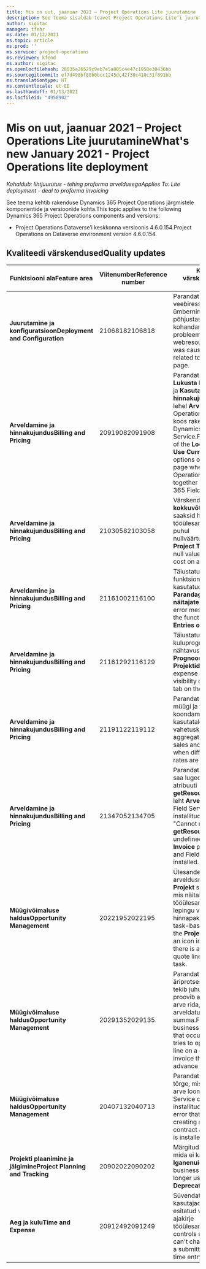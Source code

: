 ```yaml
---
title: Mis on uut, jaanuar 2021 – Project Operations Lite juurutamine
description: See teema sisaldab teavet Project Operations Lite’i juurutuse 2021. aasta jaanuari väljalaskes saadaolevate kvaliteedivärskenduste kohta.
author: sigitac
manager: tfehr
ms.date: 01/12/2021
ms.topic: article
ms.prod: ''
ms.service: project-operations
ms.reviewer: kfend
ms.author: sigitac
ms.openlocfilehash: 28035a26529c9eb7e5a805c4e47c1958e30436bb
ms.sourcegitcommit: ef7d498bf80b0bcc1245dc42f30c410c31f891bb
ms.translationtype: HT
ms.contentlocale: et-EE
ms.lasthandoff: 01/13/2021
ms.locfileid: "4958902"
---
```

# <a name="whats-new-january-2021---project-operations-lite-deployment"></a><span data-ttu-id="55a0b-103">Mis on uut, jaanuar 2021 – Project Operations Lite juurutamine</span><span class="sxs-lookup"><span data-stu-id="55a0b-103">What's new January 2021 - Project Operations lite deployment</span></span>


<span data-ttu-id="55a0b-104">_Kohaldub: lihtjuurutus - tehing proforma arveldusega_</span><span class="sxs-lookup"><span data-stu-id="55a0b-104">_Applies To: Lite deployment - deal to proforma invoicing_</span></span>

<span data-ttu-id="55a0b-105">See teema kehtib rakenduse Dynamics 365 Project Operations järgmistele komponentide ja versioonide kohta.</span><span class="sxs-lookup"><span data-stu-id="55a0b-105">This topic applies to the following Dynamics 365 Project Operations components and versions:</span></span>

  - <span data-ttu-id="55a0b-106">Project Operations Dataverse’i keskkonna versioonis 4.6.0.154.</span><span class="sxs-lookup"><span data-stu-id="55a0b-106">Project Operations on Dataverse environment version 4.6.0.154.</span></span>
  
## <a name="quality-updates"></a><span data-ttu-id="55a0b-107">Kvaliteedi värskendused</span><span class="sxs-lookup"><span data-stu-id="55a0b-107">Quality updates</span></span>

| <span data-ttu-id="55a0b-108">**Funktsiooni ala**</span><span class="sxs-lookup"><span data-stu-id="55a0b-108">**Feature area**</span></span> | <span data-ttu-id="55a0b-109">**Viitenumber**</span><span class="sxs-lookup"><span data-stu-id="55a0b-109">**Reference number**</span></span> | <span data-ttu-id="55a0b-110">**Kvaliteedi värskendus**</span><span class="sxs-lookup"><span data-stu-id="55a0b-110">**Quality update**</span></span> |
| --- | --- | --- |
| <span data-ttu-id="55a0b-111">**Juurutamine ja konfiguratsioon**</span><span class="sxs-lookup"><span data-stu-id="55a0b-111">**Deployment and Configuration**</span></span> | <span data-ttu-id="55a0b-112">2106818</span><span class="sxs-lookup"><span data-stu-id="55a0b-112">2106818</span></span> | <span data-ttu-id="55a0b-113">Parandatud on veebiressursi ümbernimetamine, mis põhjustas lehe kohandamise probleeme.</span><span class="sxs-lookup"><span data-stu-id="55a0b-113">Fixed the webresource rename that was causing issues related to customizing a page.</span></span> |
| <span data-ttu-id="55a0b-114">**Arveldamine ja hinnakujundus**</span><span class="sxs-lookup"><span data-stu-id="55a0b-114">**Billing and Pricing**</span></span> | <span data-ttu-id="55a0b-115">2091908</span><span class="sxs-lookup"><span data-stu-id="55a0b-115">2091908</span></span> | <span data-ttu-id="55a0b-116">Parandatud on suvandite **Lukusta hinnakujundus** ja **Kasuta praegust hinnakujundust** nähtavus lehel **Arve**, kui Project Operations on installitud koos rakendusega Dynamics 365 Field Service.</span><span class="sxs-lookup"><span data-stu-id="55a0b-116">Fixed the visibility of the **Lock pricing** and **Use Current Pricing** options on the **Invoice** page when Project Operations is installed together with Dynamics 365 Field Service.</span></span> |
| <span data-ttu-id="55a0b-117">**Arveldamine ja hinnakujundus**</span><span class="sxs-lookup"><span data-stu-id="55a0b-117">**Billing and Pricing**</span></span> | <span data-ttu-id="55a0b-118">2103058</span><span class="sxs-lookup"><span data-stu-id="55a0b-118">2103058</span></span> | <span data-ttu-id="55a0b-119">Värskendatud on **Projekti kokkuvõtteid**, et need saaksid hakkama tööülesande tegeliku kulu puhul nullväärtustega.</span><span class="sxs-lookup"><span data-stu-id="55a0b-119">Refreshed **Project Totals** to handle null values for the actual cost on a task.</span></span> |
| <span data-ttu-id="55a0b-120">**Arveldamine ja hinnakujundus**</span><span class="sxs-lookup"><span data-stu-id="55a0b-120">**Billing and Pricing**</span></span> | <span data-ttu-id="55a0b-121">2116100</span><span class="sxs-lookup"><span data-stu-id="55a0b-121">2116100</span></span> | <span data-ttu-id="55a0b-122">Täiustatud on funktsionaalsusega kasutatud tõrketeateid, **Parandage tegelike näitajate kirjed**.</span><span class="sxs-lookup"><span data-stu-id="55a0b-122">Improved error messages used with the functionality, **Correct Entries on Actuals**.</span></span> |
| <span data-ttu-id="55a0b-123">**Arveldamine ja hinnakujundus**</span><span class="sxs-lookup"><span data-stu-id="55a0b-123">**Billing and Pricing**</span></span> | <span data-ttu-id="55a0b-124">2116129</span><span class="sxs-lookup"><span data-stu-id="55a0b-124">2116129</span></span> | <span data-ttu-id="55a0b-125">Täiustatud kuluprognooside nähtavust vahekaardil **Prognoosid** lehel **Projektid**.</span><span class="sxs-lookup"><span data-stu-id="55a0b-125">Improved expense estimates visibility on the **Estimates** tab on the **Projects** page.</span></span> |
| <span data-ttu-id="55a0b-126">**Arveldamine ja hinnakujundus**</span><span class="sxs-lookup"><span data-stu-id="55a0b-126">**Billing and Pricing**</span></span> | <span data-ttu-id="55a0b-127">2119112</span><span class="sxs-lookup"><span data-stu-id="55a0b-127">2119112</span></span> | <span data-ttu-id="55a0b-128">Parandatud on tegeliku müügi ja tegeliku kulu koondamine, kui kasutatakse erinevaid vahetuskursse.</span><span class="sxs-lookup"><span data-stu-id="55a0b-128">Fixed aggregation of actual sales and actual cost when different exchange rates are used.</span></span> |
| <span data-ttu-id="55a0b-129">**Arveldamine ja hinnakujundus**</span><span class="sxs-lookup"><span data-stu-id="55a0b-129">**Billing and Pricing**</span></span> | <span data-ttu-id="55a0b-130">2134705</span><span class="sxs-lookup"><span data-stu-id="55a0b-130">2134705</span></span> | <span data-ttu-id="55a0b-131">Parandatud on tõrge "Ei saa lugeda määratlemata atribuuti **getResourceString**, kui leht **Arve** on avatud ja Field Service on installitud.</span><span class="sxs-lookup"><span data-stu-id="55a0b-131">Fixed the error, "Cannot read property **getResourceString** of undefined" when the **Invoice** page is opened and Field Service is installed.</span></span> |
| <span data-ttu-id="55a0b-132">**Müügivõimaluse haldus**</span><span class="sxs-lookup"><span data-stu-id="55a0b-132">**Opportunity Management**</span></span> | <span data-ttu-id="55a0b-133">2022195</span><span class="sxs-lookup"><span data-stu-id="55a0b-133">2022195</span></span> | <span data-ttu-id="55a0b-134">Ülesandepõhine arveldusruudustik lehel **Projekt** sisaldab ikooni, mis näitab, et selle tööülesandega on soetud lepingu või hinnapakkumise rida.</span><span class="sxs-lookup"><span data-stu-id="55a0b-134">The task-based billing grid on the **Project** page includes an icon indicating that there is a contract or quote line linked to that task.</span></span> |
| <span data-ttu-id="55a0b-135">**Müügivõimaluse haldus**</span><span class="sxs-lookup"><span data-stu-id="55a0b-135">**Opportunity Management**</span></span> | <span data-ttu-id="55a0b-136">2029135</span><span class="sxs-lookup"><span data-stu-id="55a0b-136">2029135</span></span> | <span data-ttu-id="55a0b-137">Parandatud on äriprotsessi tõrge, mis tekib juhul, kui kasutaja proovib avada kinnitatud arve rida, millel on arveldatud ettemaksu summa.</span><span class="sxs-lookup"><span data-stu-id="55a0b-137">Fixed the business process error that occurs when a user tries to open an invoice line on a confirmed invoice that has an advance amount invoiced.</span></span> |
| <span data-ttu-id="55a0b-138">**Müügivõimaluse haldus**</span><span class="sxs-lookup"><span data-stu-id="55a0b-138">**Opportunity Management**</span></span> | <span data-ttu-id="55a0b-139">2040713</span><span class="sxs-lookup"><span data-stu-id="55a0b-139">2040713</span></span> | <span data-ttu-id="55a0b-140">Parandatud on skripti tõrge, mis tekib lepingust arve loomisel kui Field Service on installitud.</span><span class="sxs-lookup"><span data-stu-id="55a0b-140">Fixed the script error that occurs when creating an invoice from a contract and Field Service is installed.</span></span> |
| <span data-ttu-id="55a0b-141">**Projekti plaanimine ja jälgimine**</span><span class="sxs-lookup"><span data-stu-id="55a0b-141">**Project Planning and Tracking**</span></span> | <span data-ttu-id="55a0b-142">2090202</span><span class="sxs-lookup"><span data-stu-id="55a0b-142">2090202</span></span> | <span data-ttu-id="55a0b-143">Märgitud on ärireeglid, mida ei kasutata enam kui **Iganenuid**.</span><span class="sxs-lookup"><span data-stu-id="55a0b-143">Marked business rules that are no longer used as **Deprecated**.</span></span> |
| <span data-ttu-id="55a0b-144">**Aeg ja kulu**</span><span class="sxs-lookup"><span data-stu-id="55a0b-144">**Time and Expense**</span></span> | <span data-ttu-id="55a0b-145">2091249</span><span class="sxs-lookup"><span data-stu-id="55a0b-145">2091249</span></span> | <span data-ttu-id="55a0b-146">Süvendati kontrolli, et kasutajad ei saaks muuta esitatud või kinnitatud ajakirje tööülesannet.</span><span class="sxs-lookup"><span data-stu-id="55a0b-146">Tightened controls so that users can't change the task on a submitted or approved time entry.</span></span> |
